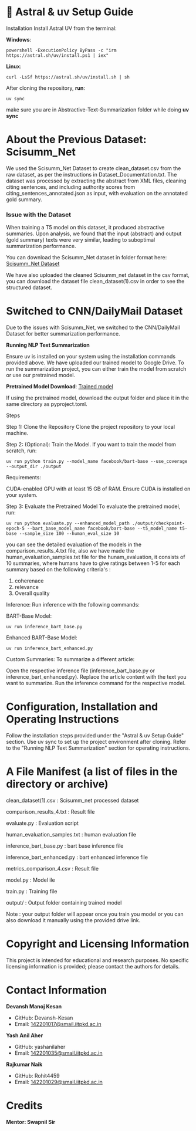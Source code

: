 # 🌌 Astral & uv Setup Guide
Installation
Install Astral UV from the terminal:

**Windows**:

```powershell -ExecutionPolicy ByPass -c "irm https://astral.sh/uv/install.ps1 | iex"```

**Linux**:

```curl -LsSf https://astral.sh/uv/install.sh | sh```

After cloning the repository, 
**run**:

```uv sync```

make sure you are in Abstractive-Text-Summarization folder while doing **uv sync**


# About the Previous Dataset: Scisumm_Net

We used the Scisumm_Net Dataset to create clean_dataset.csv from the raw dataset, as per the instructions in Dataset_Documentation.txt. The dataset was processed by extracting the abstract from XML files, cleaning citing sentences, and including authority scores from citing_sentences_annotated.json as input, with evaluation on the annotated gold summary.

### Issue with the Dataset
When training a T5 model on this dataset, it produced abstractive summaries. Upon analysis, we found that the input (abstract) and output (gold summary) texts were very similar, leading to suboptimal summarization performance.

You can download the Scisumm_Net dataset in folder format here:
[Scisumm_Net Dataset](https://cs.stanford.edu/~myasu/projects/scisumm_net/)

We have also uploaded the cleaned Scisumm_net dataset in the csv format, you can download the dataset file clean_dataset(1).csv in order to see the structured dataset.

# Switched to CNN/DailyMail Dataset
Due to the issues with Scisumm_Net, we switched to the CNN/DailyMail Dataset for better summarization performance.

**Running NLP Text Summarization**

Ensure uv is installed on your system using the installation commands provided above.
We have uploaded our trained model to Google Drive. To run the summarization project, you can either train the model from scratch or use our pretrained model.

**Pretrained Model Download**: [Trained model](https://drive.google.com/drive/u/0/folders/1XftoDr4d61XltKnR43yhgy6nn9lIwKNh)

If using the pretrained model, download the output folder and place it in the same directory as pyproject.toml.

Steps

Step 1: Clone the Repository
Clone the project repository to your local machine.

Step 2: (Optional): Train the Model.
If you want to train the model from scratch, run:

```uv run python train.py --model_name facebook/bart-base --use_coverage --output_dir ./output```

Requirements:

CUDA-enabled GPU with at least 15 GB of RAM.
Ensure CUDA is installed on your system.

Step 3: Evaluate the Pretrained Model
To evaluate the pretrained model, run:

```uv run python evaluate.py --enhanced_model_path ./output/checkpoint-epoch-5 --bart_base_model_name facebook/bart-base --t5_model_name t5-base --sample_size 100 --human_eval_size 10```

you can see the detailed evaluation of the models in the comparison_results_4.txt file, also we have made the human_evaluation_samples.txt file for the hunam_evaluation, it consists of 10 summaries, where humans have to give ratings between 1-5 for each summary based on the following criteria's :

1. coherenace
2. relevance
3. Overall quality

Inference: Run inference with the following commands:

BART-Base Model:

```uv run inference_bart_base.py```

Enhanced BART-Base Model:

```uv run inference_bart_enhanced.py```

Custom Summaries: To summarize a different article:

Open the respective inference file (inference_bart_base.py or inference_bart_enhanced.py).
Replace the article content with the text you want to summarize.
Run the inference command for the respective model.

# Configuration, Installation and Operating Instructions
Follow the installation steps provided under the "Astral & uv Setup Guide" section.
Use uv sync to set up the project environment after cloning.
Refer to the "Running NLP Text Summarization" section for operating instructions.

# A File Manifest (a list of files in the directory or archive)
clean_dataset(1).csv               : Scisumm_net processed dataset

comparison_results_4.txt           : Result file

evaluate.py                     			: Evaluation script

human_evaluation_samples.txt       :  human evaluation file

inference_bart_base.py             : bart base inference file

inference_bart_enhanced.py         : bart enhanced inference file

metrics_comparison_4.csv           : Result file

model.py                           : Model ile

train.py                           : Training file

output/                            : Output folder containing trained model

Note : your output folder will appear once you train you model or you can also download it manually using the provided drive link. 

# Copyright and Licensing Information
This project is intended for educational and research purposes. No specific licensing information is provided; please contact the authors for details.

# Contact Information

**Devansh Manoj Kesan**
 - GitHub: Devansh-Kesan
 - Email: 142201017@smail.iitpkd.ac.in

**Yash Anil Aher**
 - GitHub: yashanilaher
 - Email: 142201035@smail.iitpkd.ac.in

**Rajkumar Naik**
 - GitHub: Rohit4459
 - Email: 142201029@smail.iitpkd.ac.in


# Credits

**Mentor: Swapnil Sir**
